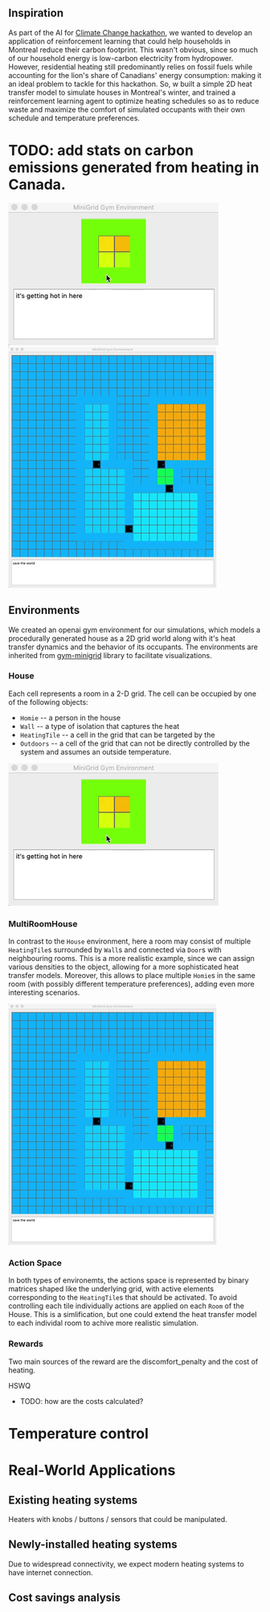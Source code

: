## Inspiration

As part of the AI for [Climate Change hackathon](https://github.com/ai-launchlab/ccai-hackathon-2019), we wanted to develop an application of reinforcement learning that could help households in Montreal reduce their carbon footprint. This wasn't obvious, since so much of our household energy is low-carbon electricity from hydropower. However, residential heating still predominantly relies on fossil fuels while accounting for the lion's share of Canadians' energy consumption: making it an ideal problem to tackle for this hackathon. So, w built a simple 2D heat transfer model to simulate houses in Montreal's winter, and trained a reinforcement learning agent to optimize heating schedules so as to reduce waste and maximize the comfort of simulated occupants with their own schedule and temperature preferences.

# TODO: add stats on carbon emissions generated from heating in Canada.
![](assets/4rooms.gif)
![](assets/multi_room.gif)

## Environments
We created an openai gym environment for our simulations, which models a procedurally generated house as a 2D grid world along with it's heat transfer dynamics and the behavior of its occupants. The environments are inherited from [gym-minigrid](https://github.com/maximecb/gym-minigrid) library to facilitate visualizations.

### House
Each cell represents a room in a 2-D grid. The cell can be occupied by one of the following objects:
- `Homie` -- a person in the house
- `Wall` -- a type of isolation that captures the heat 
- `HeatingTile` -- a cell in the grid that can be targeted by the 
- `Outdoors` -- a cell of the grid that can not be directly controlled by the system and assumes an outside temperature.

![](assets/4rooms.gif)

### MultiRoomHouse
In contrast to the `House` environment, here a room may consist of multiple `HeatingTile`s surrounded by `Wall`s and connected via `Door`s with neighbouring rooms. This is a more realistic example, since we can assign various densities to the object, allowing for a more sophisticated heat transfer models.
Moreover, this allows to place multiple `Homie`s in the same room (with possibly different temperature preferences), adding even more interesting scenarios. 

![](assets/multi_room.gif)


### Action Space
In both types of environemts, the actions space is represented by binary matrices shaped like the underlying grid, with active elements corresponding to the `HeatingTile`s that should be activated. To avoid controlling each tile individually actions are applied on each `Room` of the House. This is a simlification, but one could extend the heat transfer model to each individal room to achive more realistic simulation.

### Rewards
Two main sources of the reward are the discomfort_penalty and the cost of heating.

HSWQ
- TODO: how are the costs calculated?


# Temperature control


# Real-World Applications


## Existing heating systems
Heaters with knobs / buttons / sensors that could be manipulated.


## Newly-installed heating systems
Due to widespread connectivity, we expect modern heating systems to have internet connection.

## Cost savings analysis
